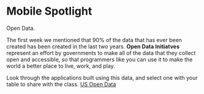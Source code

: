 # Mobile Spotlight

Open Data.

The first week we mentioned that 90% of the data that has ever been created has been created in the last two years.  **Open Data Initiatves** represent an effort by governments to make all of the data that they collect open and accessible, so that programmers like you can use it to make the world a better place to live, work, and play.  

Look through the applications built using this data, and select one with your table to share with the class.  [US Open Data](https://www.data.gov/applications)
